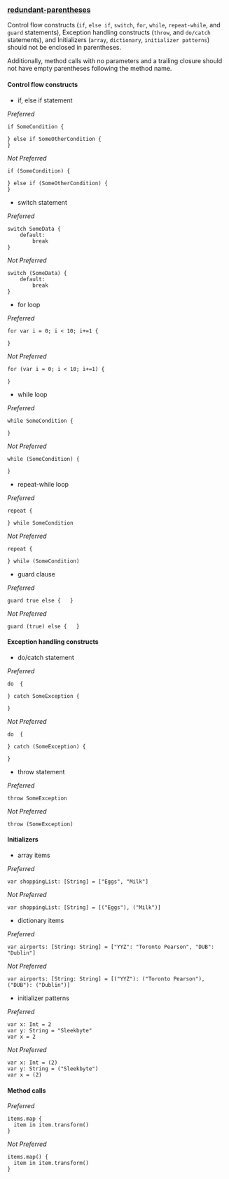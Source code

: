 ### [redundant-parentheses](https://github.com/sleekbyte/tailor/issues/72)
Control flow constructs (`if`, `else if`, `switch`, `for`, `while`, `repeat-while`, and `guard` statements), Exception handling constructs (`throw`, and `do/catch` statements), and Initializers (`array`, `dictionary`, `initializer patterns`) should not be enclosed in parentheses.

Additionally, method calls with no parameters and a trailing closure should not have empty parentheses following the method name.

#### Control flow constructs

- if, else if statement

*Preferred*

```
if SomeCondition {

} else if SomeOtherCondition {
}
```

*Not Preferred*

```
if (SomeCondition) {

} else if (SomeOtherCondition) {
}
```

- switch statement

*Preferred*

```
switch SomeData {
	default:
		break
}
```

*Not Preferred*

```
switch (SomeData) {
	default:
		break
}
```

- for loop

*Preferred*

```
for var i = 0; i < 10; i+=1 {

}
```

*Not Preferred*

```
for (var i = 0; i < 10; i+=1) {

}
```

- while loop

*Preferred*

```
while SomeCondition {

}
```

*Not Preferred*

```
while (SomeCondition) {

}
```

- repeat-while loop

*Preferred*

```
repeat {

} while SomeCondition
```

*Not Preferred*

```
repeat {

} while (SomeCondition)
```

- guard clause

*Preferred*

```
guard true else {   }
```

*Not Preferred*

```
guard (true) else {   }
```

#### Exception handling constructs
- do/catch statement

*Preferred*

```
do  {

} catch SomeException {

}
```

*Not Preferred*

```
do  {

} catch (SomeException) {

}
```

- throw statement

*Preferred*

```
throw SomeException
```

*Not Preferred*

```
throw (SomeException)
```

#### Initializers

- array items

*Preferred*

```
var shoppingList: [String] = ["Eggs", "Milk"]
```

*Not Preferred*

```
var shoppingList: [String] = [("Eggs"), ("Milk")]
```

- dictionary items

*Preferred*

```
var airports: [String: String] = ["YYZ": "Toronto Pearson", "DUB": "Dublin"]
```

*Not Preferred*

```
var airports: [String: String] = [("YYZ"): ("Toronto Pearson"), ("DUB"): ("Dublin")]
```

- initializer patterns

*Preferred*

```
var x: Int = 2
var y: String = "Sleekbyte"
var x = 2
```

*Not Preferred*

```
var x: Int = (2)
var y: String = ("Sleekbyte")
var x = (2)
```

#### Method calls

*Preferred*

```
items.map {
  item in item.transform()
}
```

*Not Preferred*

```
items.map() {
  item in item.transform()
}
```
